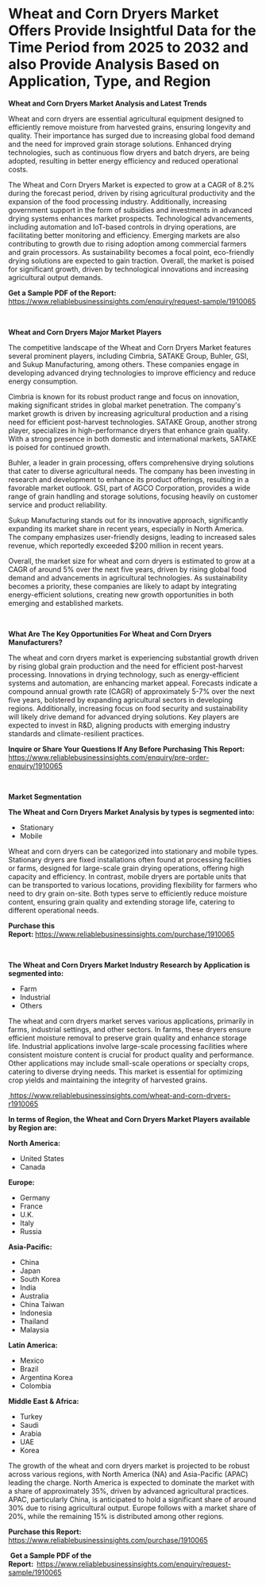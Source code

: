 <p><h1>Wheat and Corn Dryers Market Offers Provide Insightful Data for the Time Period from 2025 to 2032 and also Provide Analysis Based on Application, Type, and Region</h1></p><p><strong>Wheat and Corn Dryers Market Analysis and Latest Trends</strong></p>
<p><p>Wheat and corn dryers are essential agricultural equipment designed to efficiently remove moisture from harvested grains, ensuring longevity and quality. Their importance has surged due to increasing global food demand and the need for improved grain storage solutions. Enhanced drying technologies, such as continuous flow dryers and batch dryers, are being adopted, resulting in better energy efficiency and reduced operational costs.</p><p>The Wheat and Corn Dryers Market is expected to grow at a CAGR of 8.2% during the forecast period, driven by rising agricultural productivity and the expansion of the food processing industry. Additionally, increasing government support in the form of subsidies and investments in advanced drying systems enhances market prospects. Technological advancements, including automation and IoT-based controls in drying operations, are facilitating better monitoring and efficiency. Emerging markets are also contributing to growth due to rising adoption among commercial farmers and grain processors. As sustainability becomes a focal point, eco-friendly drying solutions are expected to gain traction. Overall, the market is poised for significant growth, driven by technological innovations and increasing agricultural output demands.</p></p>
<p><strong>Get a Sample PDF of the Report:&nbsp;</strong> <a href="https://www.reliablebusinessinsights.com/enquiry/request-sample/1910065?utm_campaign=1138&utm_medium=2&utm_source=Github&utm_content=ia&utm_term=12042025&utm_id=wheat-and-corn-dryers">https://www.reliablebusinessinsights.com/enquiry/request-sample/1910065</a></p>
<p>&nbsp;</p>
<p><strong>Wheat and Corn Dryers Major Market Players</strong></p>
<p><p>The competitive landscape of the Wheat and Corn Dryers Market features several prominent players, including Cimbria, SATAKE Group, Buhler, GSI, and Sukup Manufacturing, among others. These companies engage in developing advanced drying technologies to improve efficiency and reduce energy consumption.</p><p>Cimbria is known for its robust product range and focus on innovation, making significant strides in global market penetration. The company's market growth is driven by increasing agricultural production and a rising need for efficient post-harvest technologies. SATAKE Group, another strong player, specializes in high-performance dryers that enhance grain quality. With a strong presence in both domestic and international markets, SATAKE is poised for continued growth.</p><p>Buhler, a leader in grain processing, offers comprehensive drying solutions that cater to diverse agricultural needs. The company has been investing in research and development to enhance its product offerings, resulting in a favorable market outlook. GSI, part of AGCO Corporation, provides a wide range of grain handling and storage solutions, focusing heavily on customer service and product reliability.</p><p>Sukup Manufacturing stands out for its innovative approach, significantly expanding its market share in recent years, especially in North America. The company emphasizes user-friendly designs, leading to increased sales revenue, which reportedly exceeded $200 million in recent years. </p><p>Overall, the market size for wheat and corn dryers is estimated to grow at a CAGR of around 5% over the next five years, driven by rising global food demand and advancements in agricultural technologies. As sustainability becomes a priority, these companies are likely to adapt by integrating energy-efficient solutions, creating new growth opportunities in both emerging and established markets.</p></p>
<p>&nbsp;</p>
<p><strong>What Are The Key Opportunities For Wheat and Corn Dryers Manufacturers?</strong></p>
<p><p>The wheat and corn dryers market is experiencing substantial growth driven by rising global grain production and the need for efficient post-harvest processing. Innovations in drying technology, such as energy-efficient systems and automation, are enhancing market appeal. Forecasts indicate a compound annual growth rate (CAGR) of approximately 5-7% over the next five years, bolstered by expanding agricultural sectors in developing regions. Additionally, increasing focus on food security and sustainability will likely drive demand for advanced drying solutions. Key players are expected to invest in R&D, aligning products with emerging industry standards and climate-resilient practices.</p></p>
<p><strong>Inquire or Share Your Questions If Any Before Purchasing This Report:</strong> <a href="https://www.reliablebusinessinsights.com/enquiry/pre-order-enquiry/1910065?utm_campaign=1138&utm_medium=2&utm_source=Github&utm_content=ia&utm_term=12042025&utm_id=wheat-and-corn-dryers">https://www.reliablebusinessinsights.com/enquiry/pre-order-enquiry/1910065</a></p>
<p>&nbsp;</p>
<p><strong>Market Segmentation</strong></p>
<p><strong>The Wheat and Corn Dryers Market Analysis by types is segmented into:</strong></p>
<p><ul><li>Stationary</li><li>Mobile</li></ul></p>
<p><p>Wheat and corn dryers can be categorized into stationary and mobile types. Stationary dryers are fixed installations often found at processing facilities or farms, designed for large-scale grain drying operations, offering high capacity and efficiency. In contrast, mobile dryers are portable units that can be transported to various locations, providing flexibility for farmers who need to dry grain on-site. Both types serve to efficiently reduce moisture content, ensuring grain quality and extending storage life, catering to different operational needs.</p></p>
<p><strong>Purchase this Report:&nbsp;</strong><a href="https://www.reliablebusinessinsights.com/purchase/1910065?utm_campaign=1138&utm_medium=2&utm_source=Github&utm_content=ia&utm_term=12042025&utm_id=wheat-and-corn-dryers">https://www.reliablebusinessinsights.com/purchase/1910065</a></p>
<p>&nbsp;</p>
<p><strong>The Wheat and Corn Dryers Market Industry Research by Application is segmented into:</strong></p>
<p><ul><li>Farm</li><li>Industrial</li><li>Others</li></ul></p>
<p><p>The wheat and corn dryers market serves various applications, primarily in farms, industrial settings, and other sectors. In farms, these dryers ensure efficient moisture removal to preserve grain quality and enhance storage life. Industrial applications involve large-scale processing facilities where consistent moisture content is crucial for product quality and performance. Other applications may include small-scale operations or specialty crops, catering to diverse drying needs. This market is essential for optimizing crop yields and maintaining the integrity of harvested grains.</p></p>
<p><a href="https://www.reliablebusinessinsights.com/wheat-and-corn-dryers-r1910065?utm_campaign=1138&utm_medium=2&utm_source=Github&utm_content=ia&utm_term=12042025&utm_id=wheat-and-corn-dryers">&nbsp;https://www.reliablebusinessinsights.com/wheat-and-corn-dryers-r1910065</a></p>
<p><strong>In terms of Region, the Wheat and Corn Dryers Market Players available by Region are:</strong></p>
<p>
    <p> <strong> North America: </strong>
        <ul>
            <li>United States</li>
            <li>Canada</li>
        </ul>
        </p> 
    <p> <strong> Europe: </strong>
        <ul>
            <li>Germany</li>
            <li>France</li>
            <li>U.K.</li>
            <li>Italy</li>
            <li>Russia</li>
        </ul>
        </p> 
    <p> <strong> Asia-Pacific: </strong>
        <ul>
            <li>China</li>
            <li>Japan</li>
            <li>South Korea</li>
            <li>India</li>
            <li>Australia</li>
            <li>China Taiwan</li>
            <li>Indonesia</li>
            <li>Thailand</li>
            <li>Malaysia</li>
        </ul>
        </p> 
    <p> <strong> Latin America: </strong>
        <ul>
            <li>Mexico</li>
            <li>Brazil</li>
            <li>Argentina Korea</li>
            <li>Colombia</li>
        </ul>
        </p> 
    <p> <strong> Middle East & Africa: </strong>
        <ul>
            <li>Turkey</li>
            <li>Saudi</li>
            <li>Arabia</li>
            <li>UAE</li>
            <li>Korea</li>
        </ul>
    </p>
    </p>
<p><p>The growth of the wheat and corn dryers market is projected to be robust across various regions, with North America (NA) and Asia-Pacific (APAC) leading the charge. North America is expected to dominate the market with a share of approximately 35%, driven by advanced agricultural practices. APAC, particularly China, is anticipated to hold a significant share of around 30% due to rising agricultural output. Europe follows with a market share of 20%, while the remaining 15% is distributed among other regions.</p></p>
<p><strong>Purchase this Report: </strong><a href="https://www.reliablebusinessinsights.com/purchase/1910065?utm_campaign=1138&utm_medium=2&utm_source=Github&utm_content=ia&utm_term=12042025&utm_id=wheat-and-corn-dryers">https://www.reliablebusinessinsights.com/purchase/1910065</a></p>
<p>&nbsp;<strong>Get a Sample PDF of the Report:&nbsp;&nbsp;</strong><a href="https://www.reliablebusinessinsights.com/enquiry/request-sample/1910065?utm_campaign=1138&utm_medium=2&utm_source=Github&utm_content=ia&utm_term=12042025&utm_id=wheat-and-corn-dryers">https://www.reliablebusinessinsights.com/enquiry/request-sample/1910065</a></p>
<p><strong></strong></p>
<p><p></p><p></p><p></p></p>